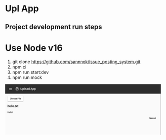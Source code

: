 <h1>Upl App</h1>

## Project development run steps
# Use Node v16
1. git clone https://github.com/sannnok/issue_posting_system.git
2. npm ci
3. npm run start:dev
4. npm run mock 

![App Screenshot](./src/assets/App.jpg)
